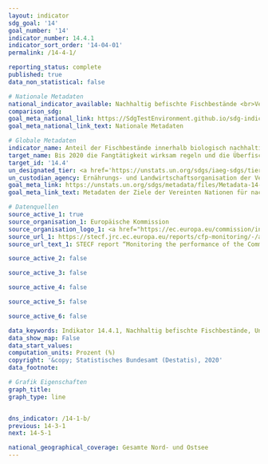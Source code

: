 ```yaml
---
layout: indicator
sdg_goal: '14'
goal_number: '14'
indicator_number: 14.4.1
indicator_sort_order: '14-04-01'
permalink: /14-4-1/

reporting_status: complete
published: true
data_non_statistical: false

# Nationale Metadaten
national_indicator_available: Nachhaltig befischte Fischbestände <br>Verhältnis der untersuchten Fischbestände (basierend auf dem Ansatz der höchsten nachhaltigen Ergiebigkeit) an allen bewirtschafteten Beständen
comparison_sdg:
goal_meta_national_link: https://SdgTestEnvironment.github.io/sdg-indicators/public/MetaDe/14.4.1.pdf
goal_meta_national_link_text: Nationale Metadaten

# Globale Metadaten
indicator_name: Anteil der Fischbestände innerhalb biologisch nachhaltiger Grenzen
target_name: Bis 2020 die Fangtätigkeit wirksam regeln und die Überfischung, die illegale, ungemeldete und unregulierte Fischerei und zerstörerische Fangpraktiken beenden und wissenschaftlich fundierte Bewirtschaftungspläne umsetzen, um die Fischbestände in kürzestmöglicher Zeit mindestens auf einen Stand zurückzuführen, der den höchstmöglichen Dauerertrag unter Berücksichtigung ihrer biologischen Merkmale sichert
target_id: '14.4'
un_designated_tier: <a href='https://unstats.un.org/sdgs/iaeg-sdgs/tier-classification/' title='Klicken Sie hier um weitere Informationen zur UN-Tier-Klassifikation zu erhalten.'>Tier I</a>
un_custodian_agency: Ernährungs- und Landwirtschaftsorganisation der Vereinten Nationen (FAO)
goal_meta_link: https://unstats.un.org/sdgs/metadata/files/Metadata-14-04-01.pdf
goal_meta_link_text: Metadaten der Ziele der Vereinten Nationen für nachhaltige Entwicklung

# Datenquellen
source_active_1: true
source_organisation_1: Europäische Kommission
source_organisation_logo_1: <a href="https://ec.europa.eu/commission/index_en"><img src="https://g205sdgs.github.io/sdg-indicators/public/OrgImgDe/europeancommission.png" alt="Logo europeancommission" style="height:60px; width:148px"/></a>
source_url_1: https://stecf.jrc.ec.europa.eu/reports/cfp-monitoring/-/asset_publisher/oz5O/document/id/1697425
source_url_text_1: STECF report “Monitoring the performance of the Common Fisheries Policy (STECF-17-04)”

source_active_2: false

source_active_3: false

source_active_4: false

source_active_5: false

source_active_6: false

data_keywords: Indikator 14.4.1, Nachhaltig befischte Fischbestände, Untersuchte Fischbestände zu den wirtschaftlich genutzten Beständen, Ernährungs- und Landwirtschaftsorganisation der Vereinten Nationen (FAO)
data_show_map: False
data_start_values:
computation_units: Prozent (%)
copyright: '&copy; Statistisches Bundesamt (Destatis), 2020'
data_footnote:

# Grafik Eigenschaften
graph_title:
graph_type: line


dns_indicator: /14-1-b/
previous: 14-3-1
next: 14-5-1

national_geographical_coverage: Gesamte Nord- und Ostsee
---
```


<span></span>
